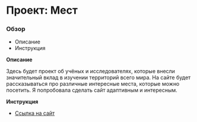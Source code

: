 # Проект: Мест 

### Обзор
* Описание
* Инструкция

**Описание**

Здесь будет проект об учёных и исследователях, которые внесли значительный вклад в изучении территорий всего мира.
На сайте  будет рассказываться про различные интересные места, которые можно посетить.
Я попробовала сделать сайт адаптивным и интересным.

**Инструкция**

* [Ссылка на сайт](https://sveta12345.github.io/mesto/)
